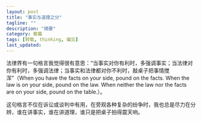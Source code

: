 ```yaml
---
layout: post
title: "事实与道理之分"
tagline: ""
description: "摘要"
category: 散篇
tags: [转载, thinking, 偏见]
last_updated: 
---
```

法律界有一句格言我觉得很有意思：“当事实对你有利时，多强调事实；当法律对你有利时，多强调法律；当事实和法律都对你不利时，敲桌子把事情搅浑”（When you have the facts on your side, pound on the facts. When the law is on your side, pound on the law. When neither the law nor the facts are on your side, pound on the table.）。 

这句格言不仅在诉讼或谈判中有用，在旁观各种复杂的纷争时，我也总是尽力在分辨，谁在讲事实，谁在讲道理，谁只是把桌子拍得震天响。

